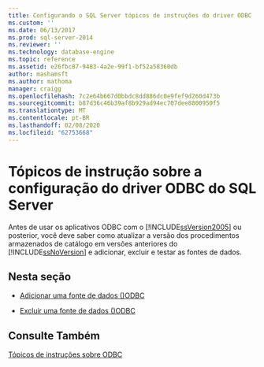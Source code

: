 ```yaml
---
title: Configurando o SQL Server tópicos de instruções do driver ODBC | Microsoft Docs
ms.custom: ''
ms.date: 06/13/2017
ms.prod: sql-server-2014
ms.reviewer: ''
ms.technology: database-engine
ms.topic: reference
ms.assetid: e26fbc87-9483-4a2e-99f1-bf52a58360db
author: mashamsft
ms.author: mathoma
manager: craigg
ms.openlocfilehash: 7c2e64b667d0bbdc8dd886dc0e9fef9d260d473b
ms.sourcegitcommit: b87d36c46b39af8b929ad94ec707dee8800950f5
ms.translationtype: MT
ms.contentlocale: pt-BR
ms.lasthandoff: 02/08/2020
ms.locfileid: "62753668"
---
```

# <a name="configuring-the-sql-server-odbc-driver-how-to-topics"></a>Tópicos de instrução sobre a configuração do driver ODBC do SQL Server
  Antes de usar os aplicativos ODBC com o [!INCLUDE[ssVersion2005](../../includes/ssversion2005-md.md)] ou posterior, você deve saber como atualizar a versão dos procedimentos armazenados de catálogo em versões anteriores do [!INCLUDE[ssNoVersion](../../includes/ssnoversion-md.md)] e adicionar, excluir e testar as fontes de dados.  
  
## <a name="in-this-section"></a>Nesta seção  
  
-   [Adicionar uma fonte de dados &#40;&#41;ODBC](../../relational-databases/native-client-odbc-how-to/configuring-the-sql-server-odbc-driver-add-a-data-source.md)  
  
-   [Excluir uma fonte de dados &#40;&#41;ODBC](../../relational-databases/native-client-odbc-how-to/configuring-the-sql-server-odbc-driver-delete-a-data-source.md)  
  
## <a name="see-also"></a>Consulte Também  
 [Tópicos de instruções sobre ODBC](../../relational-databases/native-client-odbc-how-to/odbc-how-to-topics.md)  
  
  
